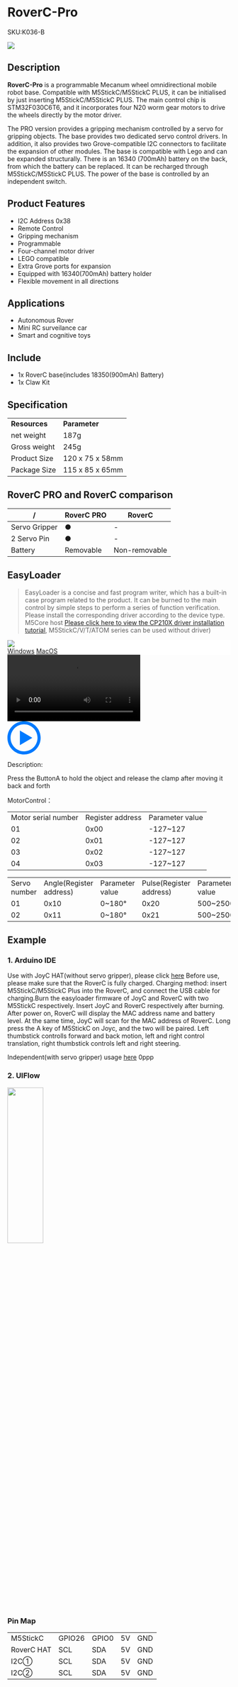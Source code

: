 # RoverC-Pro

<el-tag effect="plain">SKU:K036-B</el-tag>

<div class="product_pic"><img src="assets/img/product_pics/hat/roverc_pro_hat/roverc_pro.webp">

## Description

**RoverC-Pro** is a programmable Mecanum wheel omnidirectional mobile robot base. Compatible with M5StickC/M5StickC PLUS, it can be initialised by just inserting M5StickC/M5StickC PLUS. The main control chip is STM32F030C6T6, and it incorporates four N20 worm gear motors to drive the wheels directly by the motor driver. 

The PRO version provides a gripping mechanism controlled by a servo for gripping objects. The base provides two dedicated servo control drivers. In addition, it also provides two Grove-compatible I2C connectors to facilitate the expansion of other modules. The base is compatible with Lego and can be expanded structurally. There is an 16340 (700mAh) battery on the back, from which the battery can be replaced. It can be recharged through M5StickC/M5StickC PLUS. The power of the base is controlled by an independent switch.

## Product Features

- I2C Address 0x38
- Remote Control
- Gripping mechanism
- Programmable
- Four-channel motor driver
- LEGO compatible
- Extra Grove ports for expansion
- Equipped with 16340(700mAh) battery holder
- Flexible movement in all directions

## Applications

- Autonomous Rover
- Mini RC surveilance car
- Smart and cognitive toys

## Include

- 1x RoverC base(includes 18350(900mAh) Battery)
- 1x Claw Kit

## Specification

<table>
   <tr style="font-weight:bold">
      <td>Resources</td>
      <td>Parameter</td>
   </tr>
   <tr>
      <td>net weight</td>
      <td>187g</td>
   </tr>
   <tr>
      <td>Gross weight</td>
      <td>245g</td>
   <tr>
      <td>Product Size</td>
      <td>120 x 75 x 58mm</td>
   </tr>
   <tr>
      <td>Package Size</td>
      <td>115 x 85 x 65mm</td>
   </tr>
 </table>

## RoverC PRO and RoverC comparison

<table class="table-1">
    <thead>
    <tr>
        <th>/</th>
        <th>RoverC PRO</th>
        <th>RoverC</th>
    </tr>
    </thead>
    <tbody>
        <tr>
            <td>Servo Gripper</td>
            <td>●</td>
            <td>-</td>
        </tr>
        <tr>
            <td>2 Servo Pin</td>
            <td>●</td>
            <td>-</td>
        </tr>
        <tr>
            <td>Battery</td>
            <td>Removable</td>
            <td>Non-removable</td>
        </tr>
     </tbody>
</table>

## EasyLoader

>EasyLoader is a concise and fast program writer, which has a built-in case program related to the product. It can be burned to the main control by simple steps to perform a series of function verification. Please install the corresponding driver according to the device type. M5Core host [Please click here to view the CP210X driver installation tutorial](en/arduino/arduino_development), M5StickC/V/T/ATOM series can be used without driver)

<div class="easyloader-box">
    <div style="background-color:white;">
        <div><img src="https://m5stack.oss-cn-shenzhen.aliyuncs.com/image/easyloader_intro.webp"></div>
        <div class="easyloader-btn">
            <a href="https://m5stack.oss-cn-shenzhen.aliyuncs.com/EasyLoader/Windows/HAT/EasyLoader_RoverC_PRO_Alone.exe">Windows</a>
            <a href="https://m5stack.oss-cn-shenzhen.aliyuncs.com/EasyLoader/MacOS/HAT/EasyLoader_ROVERC_PRO_Alone.dmg">MacOS</a>
        </div>
    </div>
    <div>
        <video id="example_video" controls>
            <source src="https://m5stack.oss-cn-shenzhen.aliyuncs.com/video/Product_example_video/HAT/RoverC.Pro.mp4" type="video/mp4">
        </video>
        <div class="easyloader-mask">
        <a>
            <svg id="play-btn" t="1583228776634" class="icon" viewBox="0 0 1024 1024" version="1.1" xmlns="http://www.w3.org/2000/svg" p-id="4152" width="75" height="75"><path d="M512 0C229.216 0 0 229.216 0 512s229.216 512 512 512 512-229.216 512-512S794.784 0 512 0z m0 928C282.24 928 96 741.76 96 512S282.24 96 512 96s416 186.24 416 416-186.24 416-416 416zM384 288l384 224-384 224z" p-id="4153" fill="#007aff"></path></svg></a>
            <p>Description:</p>
            <p>Press the ButtonA to hold the object and release the clamp after moving it back and forth</p>
        </div>
    </div>
</div>


MotorControl：

<table>
<tr><td>Motor serial number</td><td>Register address</td><td>Parameter value</td></tr>
<tr><td>01</td><td>0x00</td><td>-127~127</td></tr>
<tr><td>02</td><td>0x01</td><td>-127~127</td></tr>
<tr><td>03</td><td>0x02</td><td>-127~127</td></tr>
<tr><td>04</td><td>0x03</td><td>-127~127</td></tr>
</table>

<table>
<tr><td>Servo number</td><td>Angle(Register address)</td><td>Parameter value</td><td>Pulse(Register address)</td><td>Parameter value</td></tr>
<tr><td>01</td><td>0x10</td><td>0~180°</td><td>0x20</td><td>500~2500ms</td></tr>
<tr><td>02</td><td>0x11</td><td>0~180°</td><td>0x21</td><td>500~2500ms</td></tr>
</table>

## Example

### 1. Arduino IDE

Use with JoyC HAT(without servo gripper), please click [here](https://github.com/m5stack/M5-ProductExampleCodes/tree/master/Hat/RoverC)
Before use, please make sure that the RoverC is fully charged. Charging method: insert M5StickC/M5StickC Plus into the RoverC, and connect the USB cable for charging.Burn the easyloader firmware of JoyC and RoverC with two M5StickC respectively. Insert JoyC and RoverC respectively after burning. After power on, RoverC will display the MAC address name and battery level. At the same time, JoyC will scan for the MAC address of RoverC. Long press the A key of M5StickC on Joyc, and the two will be paired. Left thumbstick controlls forward and back motion, left and right control translation, right thumbstick controls left and right steering.

Independent(with servo gripper) usage [here](https://github.com/m5stack/M5-ProductExampleCodes/tree/master/Application/RoverC_PRO_Arduino_Alone)
0ppp
### 2. UIFlow

<img src="assets\img\product_pics\hat\roverc_hat\roverC.webp" width="40%" height="30%">

### Pin Map

<table>
 <tr><td>M5StickC</td><td>GPIO26</td><td>GPIO0</td><td>5V</td><td>GND</td></tr>
 <tr><td>RoverC HAT</td><td>SCL</td><td>SDA</td><td>5V</td><td>GND</td></tr>
 <tr><td>I2C①</td><td>SCL</td><td>SDA</td><td>5V</td><td>GND</td></tr>
 <tr><td>I2C②</td><td>SCL</td><td>SDA</td><td>5V</td><td>GND</td></tr>
</table>

<script>

   var purchase_link = 'https://m5stack.com/collections/m5-unit/products/roverc-prow-o-m5stickc';

   anchor_search(purchase_link);
   scrollFunc();

</script>
